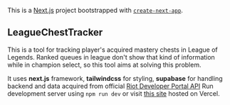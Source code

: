 This is a [Next.js](https://nextjs.org/) project bootstrapped with [`create-next-app`](https://github.com/vercel/next.js/tree/canary/packages/create-next-app).

## LeagueChestTracker

This is a tool for tracking player's acquired mastery chests in League of Legends. Ranked queues in league don't show that kind of information while in champion select, so this tool aims at solving this problem.

It uses **next.js** framework, **tailwindcss** for styling, **supabase** for handling backend and data acquired from official [Riot Developer Portal API](https://developer.riotgames.com/docs/lol#data-dragon_champions)
Run development server using `npm run dev` or visit [this site](https://leaguechesttracker.vercel.app/) hosted on Vercel.
